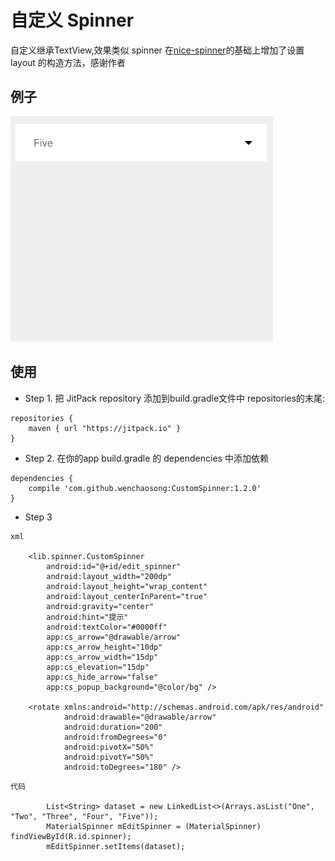 # 自定义 Spinner

自定义继承TextView,效果类似 spinner
在[nice-spinner](https://github.com/arcadefire/nice-spinner)的基础上增加了设置 layout 的构造方法，感谢作者

## 例子
![image](/gifs/nice-spinner.gif )  

## 使用

- Step 1. 把 JitPack repository 添加到build.gradle文件中 repositories的末尾:
```
repositories {
    maven { url "https://jitpack.io" }
}
```
- Step 2. 在你的app build.gradle 的 dependencies 中添加依赖
```
dependencies {
	compile 'com.github.wenchaosong:CustomSpinner:1.2.0'
}
```
- Step 3

```
xml

	<lib.spinner.CustomSpinner
        android:id="@+id/edit_spinner"
        android:layout_width="200dp"
        android:layout_height="wrap_content"
        android:layout_centerInParent="true"
        android:gravity="center"
        android:hint="提示"
        android:textColor="#0000ff"
        app:cs_arrow="@drawable/arrow"
        app:cs_arrow_height="10dp"
        app:cs_arrow_width="15dp"
        app:cs_elevation="15dp"
        app:cs_hide_arrow="false"
        app:cs_popup_background="@color/bg" />

    <rotate xmlns:android="http://schemas.android.com/apk/res/android"
            android:drawable="@drawable/arrow"
            android:duration="200"
            android:fromDegrees="0"
            android:pivotX="50%"
            android:pivotY="50%"
            android:toDegrees="180" />
```

```
代码

        List<String> dataset = new LinkedList<>(Arrays.asList("One", "Two", "Three", "Four", "Five"));
        MaterialSpinner mEditSpinner = (MaterialSpinner) findViewById(R.id.spinner);
        mEditSpinner.setItems(dataset);
```
    
